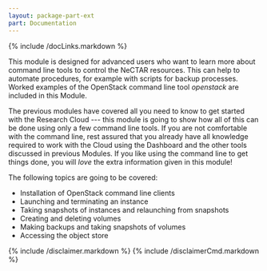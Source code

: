 ```yaml
---
layout: package-part-ext
part: Documentation
---
```

{% include /docLinks.markdown %}


This module is designed for advanced users who want to learn more about command line tools to control the NeCTAR resources. This can help to automate procedures, for example with scripts for backup processes. Worked examples of the OpenStack command line tool *openstack* are included in this Module. 

The previous modules have covered all you need to know to get started with the Research Cloud --- this module is going to show how all of this can be done using only a few command line tools.
If you are not comfortable with the command line, rest assured that you already have all knowledge required to work with the Cloud using the Dashboard and the other tools discussed in previous Modules. If you like using the command line to get things done, you will *love* the extra information given in this module!
 
The following topics are going to be covered:

* Installation of OpenStack command line clients
* Launching and terminating an instance
* Taking snapshots of instances and relaunching from snapshots 
* Creating and deleting volumes
* Making backups and taking snapshots of volumes
* Accessing the object store

{% include /disclaimer.markdown %}
{% include /disclaimerCmd.markdown %}


